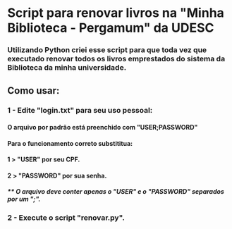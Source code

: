 # Script para renovar livros na "Minha Biblioteca - Pergamum" da UDESC

### Utilizando Python criei esse script para que toda vez que executado renovar todos os livros emprestados do sistema da Biblioteca da minha universidade.

## Como usar:

### 1 - Edite "login.txt" para seu uso pessoal:
#### O arquivo por padrão está preenchido com "USER;PASSWORD"
#### Para o funcionamento correto substititua:
#### 1 > "USER" por seu CPF.
#### 2 > "PASSWORD" por sua senha.
##### ** O arquivo deve conter apenas o "USER" e o "PASSWORD" separados por um ";".

### 2 - Execute o script "renovar.py".
